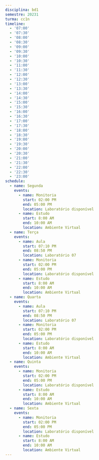 ```yaml
---
disciplina: bd1
semestre: 20231
turma: cc1n
timeline:
  - '07:00'
  - '07:30'
  - '08:00'
  - '08:30'
  - '09:00'
  - '09:30'
  - '10:00'
  - '10:30'
  - '11:00'
  - '11:30'
  - '12:00'
  - '12:30'
  - '13:00'
  - '13:30'
  - '14:00'
  - '14:30'
  - '15:00'
  - '15:30'
  - '16:00'
  - '16:30'
  - '17:00'
  - '17:30'
  - '18:00'
  - '18:30'
  - '19:00'
  - '19:30'
  - '20:00'
  - '20:30'
  - '21:00'
  - '21:30'
  - '22:00'
  - '22:30'
  - '23:00'
schedule:
  - name: Segunda
    events:
      - name: Monitoria
        start: 02:00 PM
        end: 05:00 PM
        location: Laboratório disponível
      - name: Estudo
        start: 8:00 AM
        end: 10:00 AM
        location: Ambiente Virtual
  - name: Terça
    events:
      - name: Aula
        start: 07:10 PM
        end: 08:50 PM
        location: Laboratório 07
      - name: Monitoria
        start: 02:00 PM
        end: 05:00 PM
        location: Laboratório disponível
      - name: Estudo
        start: 8:00 AM
        end: 10:00 AM
        location: Ambiente Virtual
  - name: Quarta
    events:
      - name: Aula
        start: 07:10 PM
        end: 08:50 PM
        location: Laboratório 07
      - name: Monitoria
        start: 02:00 PM
        end: 05:00 PM
        location: Laboratório disponível
      - name: Estudo
        start: 8:00 AM
        end: 10:00 AM
        location: Ambiente Virtual
  - name: Quinta
    events:
      - name: Monitoria
        start: 02:00 PM
        end: 05:00 PM
        location: Laboratório disponível
      - name: Estudo
        start: 8:00 AM
        end: 10:00 AM
        location: Ambiente Virtual
  - name: Sexta
    events:
      - name: Monitoria
        start: 02:00 PM
        end: 05:00 PM
        location: Laboratório disponível
      - name: Estudo
        start: 8:00 AM
        end: 10:00 AM
        location: Ambiente Virtual
---
```

